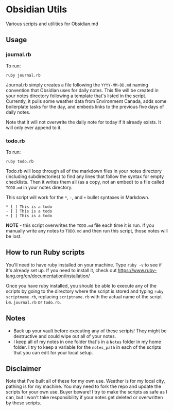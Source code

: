 # Obsidian Utils

Various scripts and utilities for Obsidian.md

## Usage

### journal.rb

To run:

```
ruby journal.rb
```

Journal.rb simply creates a file following the `YYYY-MM-DD.md` naming convention that Obsidian uses for daily notes. This file will be created in your notes directory following a template that's listed in the script. Currently, it pulls some weather data from Environment Canada, adds some boilerplate tasks for the day, and embeds links to the previous five days of daily notes.

Note that it will not overwrite the daily note for today if it already exists. It will only ever append to it.

### todo.rb

To run:

```
ruby todo.rb
```

Todo.rb will loop through all of the markdown files in your notes directory (including subdirectories) to find any lines that follow the syntax for empty checklists. Then it writes them all (as a copy, not an embed) to a file called `TODO.md` in your notes directory.

This script will work for the `*`, `-`, and `+` bullet syntaxes in Markdown.

```
* [ ] This is a todo
- [ ] This is a todo
+ [ ] This is a todo
```
**NOTE** - this script overwrites the `TODO.md` file each time it is run. If you manually write any notes to `TODO.md` and then run this script, those notes will be lost.

## How to run Ruby scripts

You'll need to have ruby installed on your machine. Type `ruby -v` to see if it's already set up. If you need to install it, check out https://www.ruby-lang.org/en/documentation/installation/

Once you have ruby installed, you should be able to execute any of the scripts by going to the directory where the script is stored and typing `ruby scriptname.rb`, replacing `scriptname.rb` with the actual name of the script i.e. `journal.rb` or `todo.rb`.

## Notes

* Back up your vault before executing any of these scripts! They might be destructive and could wipe out all of your notes.
* I keep all of my notes in one folder that's in a `Notes` folder in my home folder. I try to keep a variable for the `notes_path` in each of the scripts that you can edit for your local setup.

## Disclaimer

Note that I've built all of these for my own use. Weather is for my local city, pathing is for my machine. You may need to fork the repo and update the scripts for your own use. Buyer beware! I try to make the scripts as safe as I can, but I won't take responsibility if your notes get deleted or overwritten by these scripts.
